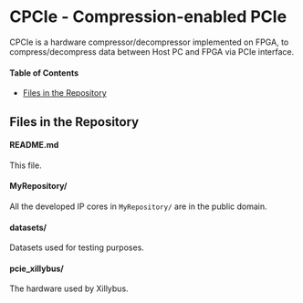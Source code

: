 # CPCIe - Compression-enabled PCIe

CPCIe is a hardware compressor/decompressor implemented on FPGA, to compress/decompress data between Host PC and FPGA via PCIe interface.

#### Table of Contents

- [Files in the Repository](#files-in-the-repository)

Files in the Repository
------------------------

#### README.md

This file.

#### MyRepository/

All the developed IP cores in `MyRepository/` are in the public domain. 

#### datasets/

Datasets used for testing purposes.

#### pcie_xillybus/

The hardware used by Xillybus.

